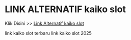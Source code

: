 # LINK ALTERNATIF kaiko slot

Klik Disini >> <a href="https://linksto.pages.dev/">Link Alternatif kaiko slot </a>

link kaiko slot terbaru
link kaiko slot 2025